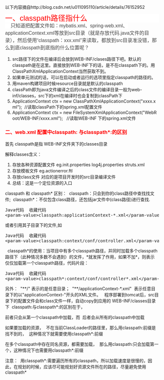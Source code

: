 以下内容摘自http://blog.csdn.net/u011095110/article/details/76152952
<h3 style="box-sizing: border-box; font-family: 'PingFang SC', 'Microsoft YaHei', SimHei, Arial, SimSun; font-weight: 400; line-height: 1.1; color: #454545; margin: 0px; font-size: 24px; padding: 0px; background-color: #ffffff;"><span style="box-sizing: border-box; margin: 0px; padding: 0px; color: #ff0000;">一、classpath路径指什么</span></h3>
<span style="color: #454545; font-family: 'PingFang SC', 'Microsoft YaHei', SimHei, Arial, SimSun; font-size: 16px; line-height: 24px; background-color: #ffffff;">    只知道把配置文件如：mybatis.xml、spring-web.xml、applicationContext.xml等放到src目录（就是存放代码.java文件的目录），然后使用“classpath：xxx.xml”来读取，都放到src目录准没错，那么到底classpath到底指的什么位置呢？</span>
<ol start="1" class="dp-j">
 	<li class="alt"><span>src路径下的文件在编译后会放到WEB-INF/clases路径下吧。默认的classpath是在这里。直接放到WEB-INF下的话，是不在classpath下的。用ClassPathXmlApplicationContext当然获取不到。  </span></li>
 	<li class=""><span>如果单元测试的话，可以在启动或者运行的选项里指定classpath的路径的。  </span></li>
 	<li class="alt"><span><span>用maven构建项目时候resource目录就是默认的classpath  </span></span></li>
 	<li class=""><span>classPath即为java文件编译之后的<span class="keyword">class</span><span>文件的编译目录一般为web-inf/classes，src下的xml在编译时也会复制到classPath下  </span></span></li>
 	<li class="alt"><span>ApplicationContext ctx = <span class="keyword">new</span><span> ClassPathXmlApplicationContext(</span><span class="string">"xxxx.xml"</span><span>);  </span><span class="comment">//读取classPath下的spring.xml配置文件</span><span>  </span></span></li>
 	<li class=""><span>ApplicationContext ctx = <span class="keyword">new</span><span> FileSystemXmlApplicationContext(</span><span class="string">"WebRoot/WEB-INF/xxxx.xml"</span><span>);   </span><span class="comment">//读取WEB-INF 下的spring.xml文件</span><span>  </span></span></li>
</ol>
<h3><span></span></h3>
<h3><span style="color: #ff0000;">二、web.xml 配置中classpath: 与classpath*:的区别</span></h3>
<span>首先 classpath是指 WEB-INF文件夹下的classes目录 </span>

<span>解释classes含义：   </span>
<ol>
 	<li><span>存放各种资源配置文件 eg.init.properties log4j.properties struts.xml   </span></li>
 	<li><span>存放模板文件 eg.actionerror.ftl   </span></li>
 	<li><span>存放<span class="keyword">class</span>文件 对应的是项目开发时的src目录编译文件   </span></li>
 	<li><span>总结：这是一个定位资源的入口  </span><span> </span></li>
</ol>
<span>classpath 和 classpath* 区别： </span>
<span>classpath：只会到你的class路径中查找找文件; </span>
<span>classpath*：不仅包含class路径，还包括jar文件中(class路径)进行查找. </span>
<pre class="prettyprint"><span>Java代码  收藏代码</span>
&lt;param-value&gt;classpath:applicationContext-*.xml&lt;/param-value&gt;</pre>
<span></span>
<span>或者引用其子目录下的文件,如 </span>
<span><!--?prettify linenums=true?--></span>
<pre class="prettyprint">Java代码  收藏代码
&lt;param-value&gt;classpath:context/conf/controller.xml&lt;/param-value&gt;</pre>
<span> </span>
<span>classpath*的使用：当项目中有多个classpath路径，并同时加载多个classpath路径下（此种情况多数不会遇到）的文件，*就发挥了作用，如果不加*，则表示仅仅加载第一个classpath路径，代码片段： </span>
<!--?prettify linenums=true?-->
<pre class="prettyprint">Java代码  收藏代码
&lt;param-value&gt;classpath*:context/conf/controller*.xml&lt;/param-value&gt;</pre>
<span>另外： </span>
<span>"**/" 表示的是任意目录； </span>
<span>"**/applicationContext-*.xml"  表示任意目录下的以"applicationContext-"开头的XML文件。  </span>
<span>程序部署到tomcat后，src目录下的配置文件会和class文件一样，自动copy到应用的 WEB-INF/classes目录下 </span>
<span>classpath:与classpath*:的区别在于， </span>

<span>前者只会从第一个classpath中加载，而 </span>
<span>后者会从所有的classpath中加载  </span>


<span>如果要加载的资源， </span>
<span>不在当前ClassLoader的路径里，那么用classpath:前缀是找不到的， </span>
<span>这种情况下就需要使用classpath*:前缀 </span>


<span>在多个classpath中存在同名资源，都需要加载， </span>
<span>那么用classpath:只会加载第一个，这种情况下也需要用classpath*:前缀 </span>


<span>注意： </span>
<span>用classpath*:需要遍历所有的classpath，所以加载速度是很慢的，因此，在规划的时候，应该尽可能规划好资源文件所在的路径，尽量避免使用 classpath*</span>